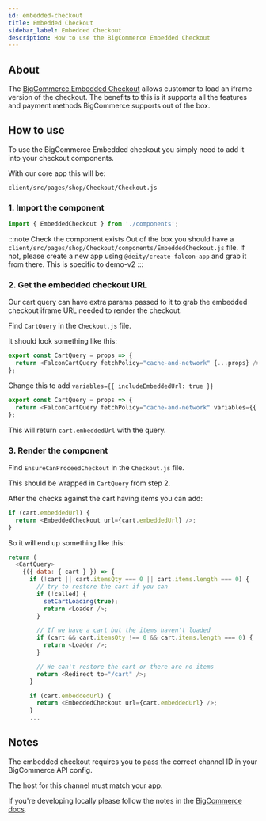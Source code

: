 ```yaml
---
id: embedded-checkout
title: Embedded Checkout
sidebar_label: Embedded Checkout
description: How to use the BigCommerce Embedded Checkout
---
```


## About

The [BigCommerce Embedded Checkout](https://developer.bigcommerce.com/api-docs/storefronts/embedded-checkout/embedded-checkout-tutorial) allows customer to load an iframe version of the checkout. The benefits to this is it supports all the features and payment methods BigCommerce supports out of the box.

## How to use

To use the BigCommerce Embedded checkout you simply need to add it into your checkout components.

With our core app this will be:

`client/src/pages/shop/Checkout/Checkout.js`

### 1. Import the component

```js
import { EmbeddedCheckout } from './components';
```

:::note Check the component exists
Out of the box you should have a `client/src/pages/shop/Checkout/components/EmbeddedCheckout.js` file. If not, please create a new app using `@deity/create-falcon-app` and grab it from there. This is specific to demo-v2
:::

### 2. Get the embedded checkout URL

Our cart query can have extra params passed to it to grab the embedded checkout iframe URL needed to render the checkout.

Find `CartQuery` in the `Checkout.js` file.

It should look something like this:

```js
export const CartQuery = props => {
  return <FalconCartQuery fetchPolicy="cache-and-network" {...props} />;
};
```

Change this to add `variables={{ includeEmbeddedUrl: true }}`

```js
export const CartQuery = props => {
  return <FalconCartQuery fetchPolicy="cache-and-network" variables={{ includeEmbeddedUrl: true }} {...props} />;
};
```

This will return `cart.embeddedUrl` with the query.

### 3. Render the component

Find `EnsureCanProceedCheckout` in the `Checkout.js` file.

This should be wrapped in `CartQuery` from step 2.

After the checks against the cart having items you can add:

```js
if (cart.embeddedUrl) {
  return <EmbeddedCheckout url={cart.embeddedUrl} />;
}
```

So it will end up something like this:

```js
return (
  <CartQuery>
    {({ data: { cart } }) => {
      if (!cart || cart.itemsQty === 0 || cart.items.length === 0) {
        // try to restore the cart if you can
        if (!called) {
          setCartLoading(true);
          return <Loader />;
        }

        // If we have a cart but the items haven't loaded
        if (cart && cart.itemsQty !== 0 && cart.items.length === 0) {
          return <Loader />;
        }

        // We can't restore the cart or there are no items
        return <Redirect to="/cart" />;
      }

      if (cart.embeddedUrl) {
        return <EmbeddedCheckout url={cart.embeddedUrl} />;
      }
      ...
```

## Notes

The embedded checkout requires you to pass the correct channel ID in your BigCommerce API config.

The host for this channel must match your app.

If you're developing locally please follow the notes in the [BigCommerce docs](https://developer.bigcommerce.com/api-docs/storefronts/embedded-checkout/embedded-checkout-tutorial#how-can-i-work-with-embedded-checkout-locally).
